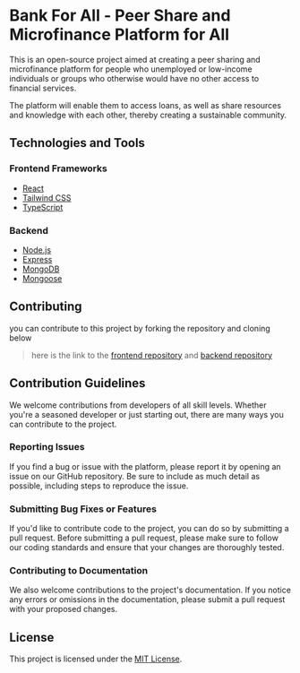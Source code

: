 # Bank For All - Peer Share and Microfinance Platform for All

This is an open-source project aimed at creating a peer sharing and microfinance platform for people who unemployed or low-income individuals or groups who otherwise would have no other access to financial services.

The platform will enable them to access loans, as well as share resources and knowledge with each other, thereby creating a sustainable community.

## Technologies and Tools

### Frontend Frameworks

- [React](https://reactjs.org/)
- [Tailwind CSS](https://tailwindcss.com/)
- [TypeScript](https://www.typescriptlang.org/)

### Backend

- [Node.js](https://nodejs.org/en/)
- [Express](https://expressjs.com/)
- [MongoDB](https://www.mongodb.com/)
- [Mongoose](https://mongoosejs.com/)

## Contributing

you can contribute to this project by forking the repository and cloning below

> here is the link to the [frontend repository](https://github.com/pleaseworkibegyou/bankForAllFrontEnd) and [backend repository](https://github.com/pleaseworkibegyou/bankForAllBackEnd)

## Contribution Guidelines

We welcome contributions from developers of all skill levels. Whether you're a seasoned developer or just starting out, there are many ways you can contribute to the project.

### Reporting Issues

If you find a bug or issue with the platform, please report it by opening an issue on our GitHub repository. Be sure to include as much detail as possible, including steps to reproduce the issue.

### Submitting Bug Fixes or Features

If you'd like to contribute code to the project, you can do so by submitting a pull request. Before submitting a pull request, please make sure to follow our coding standards and ensure that your changes are thoroughly tested.

### Contributing to Documentation

We also welcome contributions to the project's documentation. If you notice any errors or omissions in the documentation, please submit a pull request with your proposed changes.

## License

This project is licensed under the [MIT License](./LICENSE).
